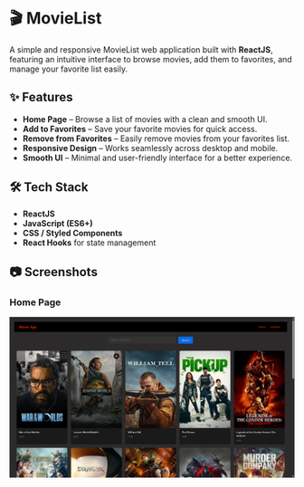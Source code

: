 # 🎬 MovieList

A simple and responsive MovieList web application built with **ReactJS**, featuring an intuitive interface to browse movies, add them to favorites, and manage your favorite list easily.

## ✨ Features
- **Home Page** – Browse a list of movies with a clean and smooth UI.
- **Add to Favorites** – Save your favorite movies for quick access.
- **Remove from Favorites** – Easily remove movies from your favorites list.
- **Responsive Design** – Works seamlessly across desktop and mobile.
- **Smooth UI** – Minimal and user-friendly interface for a better experience.

## 🛠️ Tech Stack
- **ReactJS**
- **JavaScript (ES6+)**
- **CSS / Styled Components**
- **React Hooks** for state management

## 📷 Screenshots

### Home Page
![Home Page Screenshot](src/screenshots/homepage.png)
